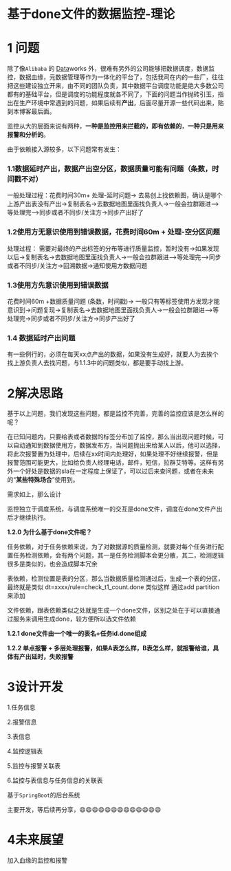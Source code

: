 # 基于done文件的数据监控-理论

# 1 问题

除了像`Alibaba` 的 [Data](https://www.aliyun.com/product/bigdata/ide "Data")works 外，很难有另外的公司能够把数据调度，数据监控，数据血缘，元数据管理等作为一体化的平台了，包括我司在内的一些厂，往往把这些建设独立开来，由不同的团队负责，其中数据平台调度功能是绝大多数公司都有的基础平台，但是调度的功能程度就各不同了，下面的问题当作抛砖引玉，指出在生产环境中常遇到的问题，如果后续有**产出**，后面尽量开源一些代码出来，贴到本博客最后面。

监控从大的层面来说有两种，**一种是监控用来拦截的，即有依赖的**，**一种只是用来报警和分析的**。

由于依赖接入源较多，以下问题常有发生：

### 1.1数据延时产出，数据产出空分区，数据质量可能有问题（条数，时间戳不对）

一般处理过程：花费时间30m+ 处理-延时问题→ 去易创上找依赖图，确认是哪个上游产出表没有产出->复制表名->去数据地图里面找负责人->一般会拉群跟进-->等处理完-->同步或者不同步/关注方→同步产出好了

### 1.2使用方无意识使用到错误数据，花费时间60m + 处理-空分区问题

处理过程： 需要对最终的产出标签的分布等进行质量监控，暂时没有->如果发现以后->复制表名->去数据地图里面找负责人->一般会拉群跟进-->等处理完-->同步或者不同步/关注方→回溯数据->通知使用方数据问题

### 1.3使用方先意识使用到错误数据

花费时间60m +数据质量问题 (条数，时间戳)→ 一般只有等标签使用方发现才能意识到->问题复现->复制表名->去数据地图里面找负责人->一般会拉群跟进-->等处理完→同步或者不同步/关注方→同步产出好了

### 1.4 数据延时产出问题

有一些例行的，必须在每天xx点产出的数据，如果没有生成好，就要人为去挨个找上游负责人去找问题，与1.1.3中的问题类似，都是要手动找上游。

# 2解决思路

基于以上问题，我们发现这些问题，都是监控不完善，完善的监控应该是怎么样的呢？

在已知问题内，只要给表或者数据的标签分布加了监控，那么当出现问题时候，可以自动通知到数据使用方，数据发布方，当问题抛出来给某人以后，他可以选择，将此次报警置为处理中，后续在xx时间内处理好，如果处理不好继续报警，但是报警范围可能更大，比如给负责人经理电话，邮件，短信，拉群艾特等。这样有另外一个好处是数据的sla在一定程度上保证了，可以过后来查问题，或者在未来的“**某些特殊场合**”使用到。



需求如上，那么设计

监控独立于调度系统，与调度系统唯一的交互是done文件，调度在done文件产出后才继续执行。

**1.2.0 为什么基于done文件呢？**

任务依赖，对于任务依赖来说，为了对数据源的质量检测，就要对每个任务进行配置任务检测依赖，会有两个问题，其一是任务检测脚本会更分散，其二，检测逻辑很多是类似的，也会造成脚本冗余

表依赖，检测位置是表的分区，那么当数据质量检测通过后，生成一个表的分区，最终就是类似 dt=xxxx/rule=check\_t1\_count.done 类似这样 通过add partition 来添加

文件依赖，跟表依赖类似之处就是生成一个done文件，区别之处在于可以直接通过服务来调用生成done，较方便所以选文件依赖

**1.2.1 done文件由一个唯一的表名+任务id.done组成**

**1.2.2 单点报警 + 多层处理报警，如果A表怎么样，B表怎么样，就报警给谁，具体有产出延时，失败报警**

# 3设计开发

1.任务信息

2.报警信息

3.表信息

4.监控逻辑表

5.监控与报警关联表

6.监控与表信息与任务信息的关联表

基于`SpringBoot`的后台系统

主要开发，等后续再分享，😄😄😄😄😄😄😄😄😄😄😄😄😄

# 4未来展望

加入血缘的监控和报警
